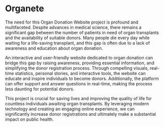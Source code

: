 # Organete
The need for this Organ Donation Website project is profound and multifaceted. Despite advances in medical science, there remains a significant gap between the number of patients in need of organ transplants and the availability of suitable donors. Many people die every day while waiting for a life-saving transplant, and this gap is often due to a lack of awareness and education about organ donation.

An interactive and user-friendly website dedicated to organ donation can bridge this gap by raising awareness, providing essential information, and simplifying the donor registration process. Through compelling visuals, real-time statistics, personal stories, and interactive tools, the website can educate and inspire individuals to become donors. Additionally, the platform can offer support and answer questions in real-time, making the process less daunting for potential donors.

This project is crucial for saving lives and improving the quality of life for countless individuals awaiting organ transplants. By leveraging modern technology and creating an engaging online experience, we can significantly increase donor registrations and ultimately make a substantial impact on public health.
